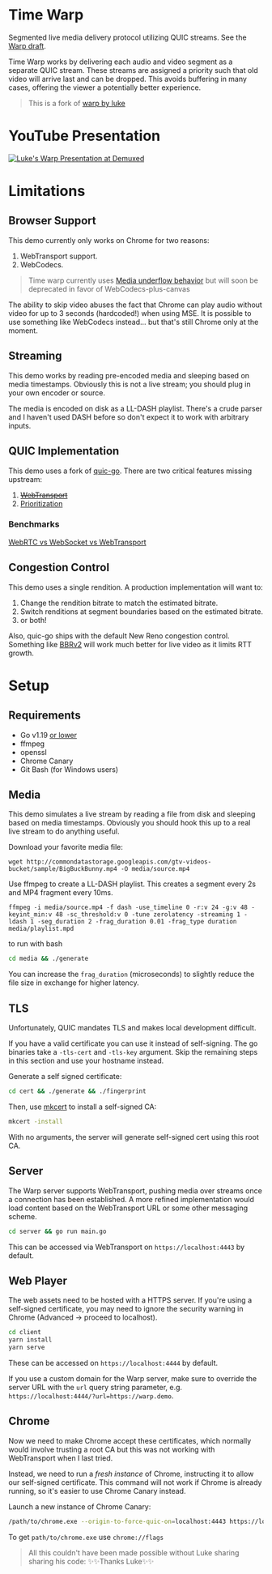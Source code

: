 # Time Warp

Segmented live media delivery protocol utilizing QUIC streams. See the [Warp draft](https://datatracker.ietf.org/doc/draft-lcurley-warp/).

Time Warp works by delivering each audio and video segment as a separate QUIC stream. These streams are assigned a priority such that old video will arrive last and can be dropped. This avoids buffering in many cases, offering the viewer a potentially better experience.

> This is a fork of [warp by luke](https://github.com/kixelated/warp-demo)

# YouTube Presentation

[![Luke's Warp Presentation at Demuxed](https://img.youtube.com/vi/hG0nmy3Otg4/0.jpg)](https://www.youtube.com/watch?v=hG0nmy3Otg4)

# Limitations

## Browser Support

This demo currently only works on Chrome for two reasons:

1. WebTransport support.
2. WebCodecs.


>Time warp currently uses [Media underflow behavior](https://github.com/whatwg/html/issues/6359) but will soon be deprecated in favor of WebCodecs-plus-canvas

The ability to skip video abuses the fact that Chrome can play audio without video for up to 3 seconds (hardcoded!) when using MSE. It is possible to use something like WebCodecs instead... but that's still Chrome only at the moment.
## Streaming
This demo works by reading pre-encoded media and sleeping based on media timestamps. Obviously this is not a live stream; you should plug in your own encoder or source.

The media is encoded on disk as a LL-DASH playlist. There's a crude parser and I haven't used DASH before so don't expect it to work with arbitrary inputs.

## QUIC Implementation
This demo uses a fork of [quic-go](https://github.com/lucas-clemente/quic-go). There are two critical features missing upstream:

1. ~~[WebTransport](https://github.com/lucas-clemente/quic-go/issues/3191)~~
2. [Prioritization](https://github.com/lucas-clemente/quic-go/pull/3442)

### Benchmarks
[WebRTC vs WebSocket vs WebTransport](https://github.com/Sh3B0/realtime-web)

## Congestion Control
This demo uses a single rendition. A production implementation will want to:

1. Change the rendition bitrate to match the estimated bitrate.
2. Switch renditions at segment boundaries based on the estimated bitrate.
3. or both!

Also, quic-go ships with the default New Reno congestion control. Something like [BBRv2](https://github.com/lucas-clemente/quic-go/issues/341) will work much better for live video as it limits RTT growth.


# Setup
## Requirements
* Go v1.19 [or lower](https://github.com/lucas-clemente/quic-go/issues/3630)
* ffmpeg
* openssl
* Chrome Canary
* Git Bash (for Windows users)

## Media
This demo simulates a live stream by reading a file from disk and sleeping based on media timestamps. Obviously you should hook this up to a real live stream to do anything useful.

Download your favorite media file:
```
wget http://commondatastorage.googleapis.com/gtv-videos-bucket/sample/BigBuckBunny.mp4 -O media/source.mp4
```

Use ffmpeg to create a LL-DASH playlist. This creates a segment every 2s and MP4 fragment every 10ms.
```
ffmpeg -i media/source.mp4 -f dash -use_timeline 0 -r:v 24 -g:v 48 -keyint_min:v 48 -sc_threshold:v 0 -tune zerolatency -streaming 1 -ldash 1 -seg_duration 2 -frag_duration 0.01 -frag_type duration media/playlist.mpd
```

to run with bash

```bash
cd media && ./generate
```

You can increase the `frag_duration` (microseconds) to slightly reduce the file size in exchange for higher latency.

## TLS

Unfortunately, QUIC mandates TLS and makes local development difficult.

If you have a valid certificate you can use it instead of self-signing. The go binaries take a `-tls-cert` and `-tls-key` argument. Skip the remaining steps in this section and use your hostname instead.

Generate a self signed certificate:

```bash
cd cert && ./generate && ./fingerprint
```

Then, use [mkcert](https://github.com/FiloSottile/mkcert) to install a self-signed CA:

```bash
mkcert -install
```

With no arguments, the server will generate self-signed cert using this root CA.

## Server

The Warp server supports WebTransport, pushing media over streams once a connection has been established. A more refined implementation would load content based on the WebTransport URL or some other messaging scheme.

```bash
cd server && go run main.go
```

This can be accessed via WebTransport on `https://localhost:4443` by default.

## Web Player

The web assets need to be hosted with a HTTPS server. If you're using a self-signed certificate, you may need to ignore the security warning in Chrome (Advanced -> proceed to localhost).

```bash
cd client
yarn install
yarn serve
```

These can be accessed on `https://localhost:4444` by default.

If you use a custom domain for the Warp server, make sure to override the server URL with the `url` query string parameter, e.g. `https://localhost:4444/?url=https://warp.demo`.

## Chrome

Now we need to make Chrome accept these certificates, which normally would involve trusting a root CA but this was not working with WebTransport when I last tried.

Instead, we need to run a *fresh instance* of Chrome, instructing it to allow our self-signed certificate. This command will not work if Chrome is already running, so it's easier to use Chrome Canary instead.

Launch a new instance of Chrome Canary:

```bash
/path/to/chrome.exe --origin-to-force-quic-on=localhost:4443 https://localhost:4444
```

To get `path/to/chrome.exe` use `chrome://flags`

>All this couldn't have been made possible without Luke sharing sharing his code:
✨✨Thanks Luke✨✨
